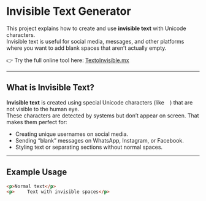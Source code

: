 # Invisible Text Generator

This project explains how to create and use **invisible text** with Unicode characters.  
Invisible text is useful for social media, messages, and other platforms where you want to add blank spaces that aren’t actually empty.

👉 Try the full online tool here: [TextoInvisible.mx](https://textoinvisible.mx)

---

## What is Invisible Text?

**Invisible text** is created using special Unicode characters (like `ㅤ`) that are not visible to the human eye.  
These characters are detected by systems but don’t appear on screen. That makes them perfect for:

- Creating unique usernames on social media.  
- Sending “blank” messages on WhatsApp, Instagram, or Facebook.  
- Styling text or separating sections without normal spaces.  

---

## Example Usage

```html
<p>Normal text</p>
<p>ㅤㅤㅤText with invisible spaces</p>
